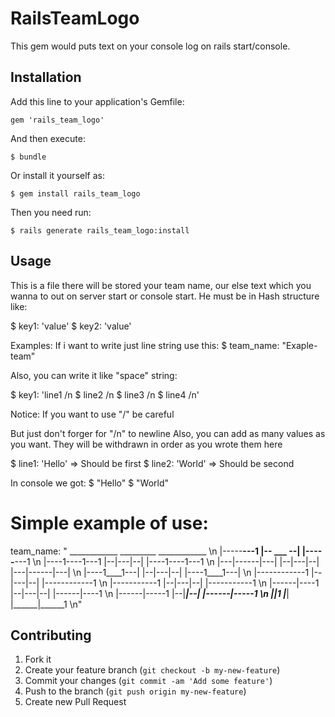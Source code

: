 # RailsTeamLogo

This gem would puts text on your console log on rails start/console.

## Installation

Add this line to your application's Gemfile:

    gem 'rails_team_logo'

And then execute:

    $ bundle

Or install it yourself as:

    $ gem install rails_team_logo

Then you need run:

    $ rails generate rails_team_logo:install

## Usage
 This is a file there will be stored your team name, our else text which you wanna to out
 on server start or console start. He must be in Hash structure like:

$  key1: 'value'
$  key2: 'value'

 Examples:
 If i want to write just line string use this:
$  team_name: "Exaple-team"

 Also, you can write it like "space" string:

$ key1: 'line1 /n
$        line2 /n
$        line3 /n
$        line4 /n'

 Notice: If you want to use "/" be careful

 But just don't forger for "/n" to newline
 Also, you can add as many values as you want.
 They will be withdrawn in order as you wrote them here

$ line1:  'Hello' => Should be first
$ line2:  'World' => Should be second

 In console we got:
$ "Hello"
$ "World"


# Simple example of use:
team_name: "  ____________      _________    ____________   \n
            |-----____---1   |-- ___ --|  |-----____---1    \n
            |----1----1---1  |--|---|--|  |----1----1---1   \n
            |---|------|---| |--|---|--|  |---|------|---|  \n
            |----1____1---|  |--|---|--|  |----1____1---|   \n
            |------------1   |--|---|--|  |------------1    \n
            |-----------1    |--|---|--|  |-----------1     \n
            |------|----1    |--|---|--|  |------|----1     \n
            |------|-----1   |--|___|--|  |------|-----1    \n
            |______|______1  |_________|  |______|______1   \n"



## Contributing

1. Fork it
2. Create your feature branch (`git checkout -b my-new-feature`)
3. Commit your changes (`git commit -am 'Add some feature'`)
4. Push to the branch (`git push origin my-new-feature`)
5. Create new Pull Request

